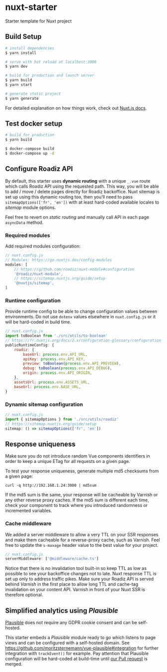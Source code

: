 # nuxt-starter
Starter template for Nuxt project

## Build Setup

```bash
# install dependencies
$ yarn install

# serve with hot reload at localhost:3000
$ yarn dev

# build for production and launch server
$ yarn build
$ yarn start

# generate static project
$ yarn generate
```

For detailed explanation on how things work, check out [Nuxt.js docs](https://nuxtjs.org).

## Test docker setup

```bash
# build for production
$ yarn build

$ docker-compose build
$ docker-compose up -d
```

## Configure Roadiz API

By default, this starter uses **dynamic routing** with a unique `_.vue` route which calls Roadiz API
using the requested path. This way, you will be able to add / move / delete pages directly for Roadiz backoffice.
Nuxt sitemap is set up using this dynamic routing too, then you'll need to pass `sitemapOptions(['fr', 'en'])` with
at least hard-coded available locales to *sitemap* module options.

Feel free to revert on *static routing* and manually call API in each page `asyncData` method.

### Required modules

Add required modules configuration:

```js
// nuxt.config.js
// Modules: https://go.nuxtjs.dev/config-modules
modules: [
    // https://github.com/roadiz/nuxt-module#configuration
    '@roadiz/nuxt-module',
    // https://sitemap.nuxtjs.org/guide/setup
    '@nuxtjs/sitemap',
]
```

### Runtime configuration

Provide runtime config to be able to change configuration values between
environments. Do not use `dotenv` values elsewhere in `nuxt.config.js` or it will be
hard-coded in build time.

```js
// nuxt.config.js
import toBoolean from './src/utils/to-boolean'
// https://fr.nuxtjs.org/docs/2.x/configuration-glossary/configuration-runtime-config/
publicRuntimeConfig: {
    roadiz: {
        baseUrl: process.env.API_URL,
        apiKey: process.env.API_KEY,
        preview: toBoolean(process.env.API_PREVIEW),
        debug: toBoolean(process.env.API_DEBUG),
        origin: process.env.API_ORIGIN,
    },
    assetsUrl: process.env.ASSETS_URL,
    baseUrl: process.env.BASE_URL,
}
```

### Dynamic sitemap configuration

```js
// nuxt.config.js
import { sitemapOptions } from './src/utils/roadiz'
// https://sitemap.nuxtjs.org/guide/setup
sitemap: () => sitemapOptions(['fr', 'en'])
```

## Response uniqueness

Make sure you do not introduce random Vue components identifiers in order to keep a unique ETag for all requests
on a given page.

To test your response uniqueness, generate multiple md5 checksums from a given page:
```shell
curl -q http://192.168.1.24:3000 | md5sum
```

If the md5 sum is the same, your response will be cacheable by Varnish or any other reverse proxy caches. If the md5 sum 
is different each time, check your component to track where you introduced randomness or incremented variables.

### Cache middleware

We added a server middleware to allow a very TTL on your SSR responses and make them cacheable for a reverse-proxy
cache, such as Varnish. Feel free to update the `s-maxage` header value to the best value for your project.

```js
// nuxt.config.js
serverMiddleware: ['@middleware/cache.ts']
```

Notice that there is no invalidation tool built-in so keep TTL as low as possible to see your backoffice changes not to
late. Nuxt response TTL is set up only to address traffic pikes. Make sure your Roadiz API is served behind *Varnish* in the
first place to allow long TTL and cache-tag invalidation on your content API. Varnish in front of your Nuxt SSR is therefore
optional.

## Simplified analytics using *Plausible*

[Plausible](https://plausible.io/) does not require any GDPR cookie consent and can be self-hosted.

This starter embeds a *Plausible* module ready to go which listens to page views and can be configured with a self-hosted
domain. See https://github.com/moritzsternemann/vue-plausible#integration for further integration with `trackEvent()` for
example. Pay attention that Plausible configuration will be hard-coded at build-time until 
[our Pull request](https://github.com/moritzsternemann/vue-plausible/pull/11) is merged.
